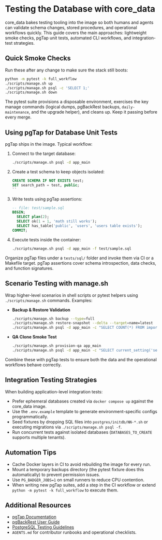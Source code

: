 <!--
SPDX-FileCopyrightText: 2025 Blackcat Informatics® Inc.
SPDX-License-Identifier: MIT
-->

# Testing the Database with core_data

core_data bakes testing tooling into the image so both humans and agents can validate schema changes, stored procedures, and operational workflows quickly. This guide covers the main approaches: lightweight smoke checks, pgTap unit tests, automated CLI workflows, and integration-test strategies.

## Quick Smoke Checks

Run these after any change to make sure the stack still boots:

```bash
python -m pytest -k full_workflow
./scripts/manage.sh up
./scripts/manage.sh psql -c 'SELECT 1;'
./scripts/manage.sh down
```

The pytest suite provisions a disposable environment, exercises the key manage commands (logical dumps, pgBackRest backups, `daily-maintenance`, and the upgrade helper), and cleans up. Keep it passing before every merge.

## Using pgTap for Database Unit Tests

pgTap ships in the image. Typical workflow:

1. Connect to the target database:
   ```bash
   ./scripts/manage.sh psql -d app_main
   ```
2. Create a test schema to keep objects isolated:
   ```sql
   CREATE SCHEMA IF NOT EXISTS test;
   SET search_path = test, public;
   ``
3. Write tests using pgTap assertions:
   ```sql
   -- file: test/sample.sql
   BEGIN;
     SELECT plan(2);
     SELECT ok(1 = 1, 'math still works');
     SELECT has_table('public', 'users', 'users table exists');
   COMMIT;
   ```
4. Execute tests inside the container:
   ```bash
   ./scripts/manage.sh psql -d app_main -f test/sample.sql
   ```

Organize pgTap files under a `tests/sql/` folder and invoke them via CI or a Makefile target. pgTap assertions cover schema introspection, data checks, and function signatures.

## Scenario Testing with manage.sh

Wrap higher-level scenarios in shell scripts or pytest helpers using `./scripts/manage.sh` commands. Examples:

- **Backup & Restore Validation**
  ```bash
  ./scripts/manage.sh backup --type=full
  ./scripts/manage.sh restore-snapshot --delta --target=name=latest
  ./scripts/manage.sh psql -d app_main -c "SELECT COUNT(*) FROM important_table;"
  ```
- **QA Clone Smoke Test**
  ```bash
  ./scripts/manage.sh provision-qa app_main
  ./scripts/manage.sh psql -d app_main -c "SELECT current_setting('server_version');"
  ```

Combine these with pgTap tests to ensure both the data and the operational workflows behave correctly.

## Integration Testing Strategies

When building application-level integration tests:

- Prefer ephemeral databases created via `docker compose up` against the core_data image.
- Use the `.env.example` template to generate environment-specific configs programmatically.
- Seed fixtures by dropping SQL files into `postgres/initdb/NN-*.sh` or executing migrations via `./scripts/manage.sh psql -f`.
- Run concurrent tests against isolated databases (`DATABASES_TO_CREATE` supports multiple tenants).

## Automation Tips

- Cache Docker layers in CI to avoid rebuilding the image for every run.
- Mount a temporary backups directory (the pytest fixture does this automatically) to prevent permission issues.
- Use `PG_BADGER_JOBS=1` on small runners to reduce CPU contention.
- When writing new pgTap suites, add a step in the CI workflow or extend `python -m pytest -k full_workflow` to execute them.

## Additional Resources

- [pgTap Documentation](https://pgtap.org/)
- [pgBackRest User Guide](https://pgbackrest.org/user-guide.html)
- [PostgreSQL Testing Guidelines](https://www.postgresql.org/docs/current/testing.html)
- `AGENTS.md` for contributor runbooks and operational checklists.
